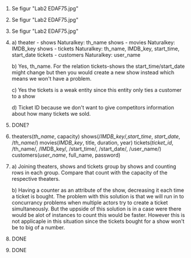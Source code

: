 1) Se figur "Lab2 EDAF75.jpg"
2) Se figur "Lab2 EDAF75.jpg"
3) Se figur "Lab2 EDAF75.jpg"
4)
    a)  theater - shows    Naturalkey: th_name
        shows - movies    Naturalkey: IMDB_key
        shows - tickets   Naturalkey: th_name, IMDB_key, start_time, start_date
        tickets - customers Naturalkey: user_name
         
    b)  Yes, th_name.
        For the relation tickets-shows the start_time/start_date might change but then you would create a new show instead which means we won't have a problem.

    c)  Yes the tickets is a weak entity since this entity only ties a customer to a show

    d)  Ticket ID because we don't want to give competitors information about how many tickets we sold. 



5)  DONE?

6)
    theaters(_th_name_, capacity)
    shows(/_IMDB_key_/,_start_time_, _start_date_, /_th_name_/)
    movies(_IMDB_key_, title, duration, year)
    tickets(_ticket_id_, /th_name/, /IMDB_key/, /start_time/, /start_date/, /user_name/)
    customers(_user_name_, full_name, password)
7)
    a) Joining theaters, shows and tickets group by shows and counting rows in each group. Compare that count with the capacity of the respective theaters.

    b) Having a counter as an attribute of the show, decreasing it each time a ticket is bought. The problem with this solution is that we will run in to concurrancy problems when multiple actors try to create a ticket simultaneously. But the uppside of this solution is in a case were there would be alot of instances to count this would be faster. However this is not applicaple in this situation since the tickets bought for a show won't be to big of a number.  
8) DONE
9) DONE